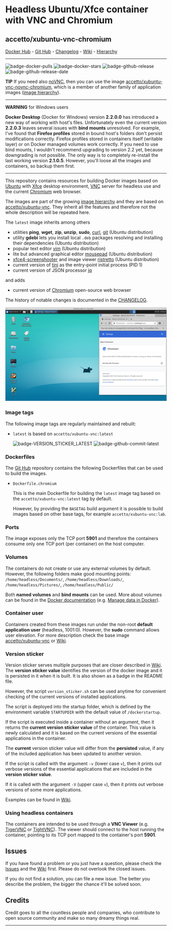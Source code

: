 # Headless Ubuntu/Xfce container with VNC and Chromium

## accetto/xubuntu-vnc-chromium

[Docker Hub][this-docker] - [Git Hub][this-github] - [Changelog][this-changelog] - [Wiki][this-wiki] - [Hierarchy][this-wiki-image-hierarchy]

***

![badge-docker-pulls][badge-docker-pulls]
![badge-docker-stars][badge-docker-stars]
![badge-github-release][badge-github-release]
![badge-github-release-date][badge-github-release-date]

**TIP** If you need also [noVNC][novnc], then you can use the image [accetto/xubuntu-vnc-novnc-chromium][accetto-docker-xubuntu-vnc-novnc-chromium], which is a member of another family of application images ([image hierarchy][accetto-xubuntu-vnc-novnc-wiki-image-hierarchy]).

***

**WARNING** for Windows users

**Docker Desktop** (Docker for Windows) version **2.2.0.0** has introduced a new way of working with host's files. Unfortunately even the current version **2.2.0.3** leaves several issues with **bind mounts** unresolved. For example, I've found that **Firefox profiles** stored in bound host's folders don't persist modifications correctly. Firefox profiles stored in containers itself (writable layer) or on Docker managed volumes work correctly. If you need to use bind mounts, I wouldn't recommend upgrading to version 2.2 yet, because downgrading is not possible. The only way is to completely re-install the last working version **2.1.0.5**. However, you'll loose all the images and containers, so backup them first.

***

This repository contains resources for building Docker images based on [Ubuntu][docker-ubuntu] with [Xfce][xfce] desktop environment, [VNC][tigervnc] server for headless use and the current [Chromium][chromium] web browser.

The images are part of the growing [image hierarchy][this-wiki-image-hierarchy] and they are based on [accetto/xubuntu-vnc][accetto-docker-xubuntu-vnc]. They inherit all the features and therefore not the whole description will be repeated here.

The `latest` image inherits among others

- utilities **ping**, **wget**, **zip**, **unzip**, **sudo**, [curl][curl], [git][git] (Ubuntu distribution)
- utility **gdebi** lets  you install local `.deb` packages resolving and installing their dependencies (Ubuntu distribution)
- popular text editor [vim][vim] (Ubuntu distribution)
- lite but advanced graphical editor [mousepad][mousepad] (Ubuntu distribution)
- [xfce4-screenshooter][screenshooter] and image viewer [ristretto][ristretto] (Ubuntu distribution)
- current version of [tini][tini] as the entry-point initial process (PID 1)
- current version of JSON processor [jq][jq]

and adds

- current version of [Chromium][chromium] open-source web browser

The history of notable changes is documented in the [CHANGELOG][this-changelog].

![container-screenshot][this-screenshot-container]

### Image tags

The following image tags are regularly maintained and rebuilt:

- `latest` is based on `accetto/xubuntu-vnc:latest`

    ![badge-VERSION_STICKER_LATEST][badge-VERSION_STICKER_LATEST]
    ![badge-github-commit-latest][badge-github-commit-latest]

### Dockerfiles

The [Git Hub][this-github-xubuntu-vnc-chromium] repository contains the following Dockerfiles that can be used to build the images.

- `Dockerfile.chromium`  
  
  This is the main Dockerfile for building the `latest` image tag based on the `accetto/xubuntu-vnc:latest` tag by default.

  However, by providing the `BASETAG` build argument it is possible to build images based on other base tags, for example `accetto/xubuntu-vnc:lab`.

### Ports

The image exposes only the TCP port **5901** and therefore the containers consume only one TCP port (per container) on the host computer.

### Volumes

The containers do not create or use any external volumes by default. However, the following folders make good mounting points: `/home/headless/Documents/`, `/home/headless/Downloads/`, `/home/headless/Pictures/`, `/home/headless/Public/`

Both **named volumes** and **bind mounts** can be used. More about volumes can be found in the [Docker documentation][docker-doc] (e.g. [Manage data in Docker][docker-doc-managing-data]).

### Container user

Containers created from these images run under the non-root **default application user** (headless, 1001:0). However, the **sudo** command allows user elevation. For more description check the base image [accetto/xubuntu-vnc][accetto-docker-xubuntu-vnc] or [Wiki][this-wiki].

### Version sticker

Version sticker serves multiple purposes that are closer described in [Wiki][this-wiki]. The **version sticker value** identifies the version of the docker image and it is persisted in it when it is built. It is also shown as a badge in the README file.

However, the script `version_sticker.sh` can be used anytime for convenient checking of the current versions of installed applications.

The script is deployed into the startup folder, which is defined by the environment variable `STARTUPDIR` with the default value of `/dockerstartup`.

If the script is executed inside a container without an argument, then it returns the **current version sticker value** of the container. This value is newly calculated and it is based on the current versions of the essential applications in the container.

The **current** version sticker value will differ from the **persisted** value, if any of the included application has been updated to another version.

If the script is called with the argument `-v` (lower case `v`), then it prints out verbose versions of the essential applications that are included in the **version sticker value**.

If it is called with the argument `-V` (upper case `v`), then it prints out verbose versions of some more applications.

Examples can be found in [Wiki][this-wiki].

### Using headless containers

The containers are intended to be used through a **VNC Viewer** (e.g. [TigerVNC][tigervnc] or [TightVNC][tightvnc]). The viewer should connect to the host running the container, pointing to its TCP port mapped to the container's port **5901**.

## Issues

If you have found a problem or you just have a question, please check the [Issues][this-issues] and the [Wiki][this-wiki] first. Please do not overlook the closed issues.

If you do not find a solution, you can file a new issue. The better you describe the problem, the bigger the chance it'll be solved soon.

## Credits

Credit goes to all the countless people and companies, who contribute to open source community and make so many dreamy things real.

***

[this-docker]: https://hub.docker.com/r/accetto/xubuntu-vnc-chromium/

[this-github]: https://github.com/accetto/xubuntu-vnc/
[this-changelog]: https://github.com/accetto/xubuntu-vnc/blob/master/CHANGELOG.md

[this-wiki]: https://github.com/accetto/xubuntu-vnc/wiki
[this-wiki-image-hierarchy]: https://github.com/accetto/xubuntu-vnc/wiki/Image-hierarchy

[this-issues]: https://github.com/accetto/xubuntu-vnc/issues

[this-github-xubuntu-vnc-chromium]: https://github.com/accetto/xubuntu-vnc/tree/master/docker/xubuntu-vnc-chromium

[this-screenshot-container]: https://raw.githubusercontent.com/accetto/xubuntu-vnc/master/docker/xubuntu-vnc-chromium/xubuntu-vnc-chromium.jpg

[accetto-docker-xubuntu-vnc]: https://hub.docker.com/r/accetto/xubuntu-vnc/

[accetto-docker-xubuntu-vnc-novnc-chromium]: https://hub.docker.com/r/accetto/xubuntu-vnc-novnc-chromium
[accetto-xubuntu-vnc-novnc-wiki-image-hierarchy]: https://github.com/accetto/xubuntu-vnc-novnc/wiki/Image-hierarchy

[docker-ubuntu]: https://hub.docker.com/_/ubuntu/

[docker-doc]: https://docs.docker.com/
[docker-doc-managing-data]: https://docs.docker.com/storage/

[chromium]: https://www.chromium.org/Home
[curl]: http://manpages.ubuntu.com/manpages/bionic/man1/curl.1.html
[git]: https://git-scm.com/
[jq]: https://stedolan.github.io/jq/
[mousepad]: https://github.com/codebrainz/mousepad
[novnc]: https://github.com/kanaka/noVNC
[ristretto]: https://docs.xfce.org/apps/ristretto/start
[screenshooter]: https://docs.xfce.org/apps/screenshooter/start
[tigervnc]: http://tigervnc.org
[tightvnc]: http://www.tightvnc.com
[tini]: https://github.com/krallin/tini
[vim]: https://www.vim.org/
[xfce]: http://www.xfce.org

<!-- docker badges -->

[badge-docker-pulls]: https://badgen.net/docker/pulls/accetto/xubuntu-vnc-chromium?icon=docker&label=pulls

[badge-docker-stars]: https://badgen.net/docker/stars/accetto/xubuntu-vnc-chromium?icon=docker&label=stars

<!-- github badges -->

[badge-github-release]: https://badgen.net/github/release/accetto/xubuntu-vnc?icon=github&label=release

[badge-github-release-date]: https://img.shields.io/github/release-date/accetto/xubuntu-vnc?logo=github

<!-- latest tag badges -->

[badge-VERSION_STICKER_LATEST]: https://badgen.net/badge/version%20sticker/ubuntu18.04.3-chromium80.0.3987.87/blue

[badge-github-commit-latest]: https://images.microbadger.com/badges/commit/accetto/xubuntu-vnc-chromium.svg
